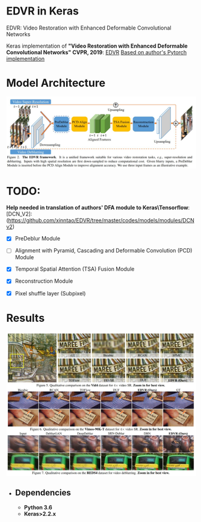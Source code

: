 # EDVR in Keras
EDVR: Video Restoration with Enhanced Deformable Convolutional Networks

Keras implementation of **"Video Restoration with Enhanced Deformable Convolutional Networks" CVPR, 2019**: [EDVR](https://arxiv.org/abs/1905.02716)
[Based on author's Pytorch implementation](https://github.com/xinntao/EDVR)

# Model Architecture
![alt text](https://github.com/Golbstein/EDVR_Keras/blob/master/assets/arch.JPG)

# TODO:
**Help needed in translation of authors' DFA module to Keras\Tensorflow**: [DCN_V2]:(https://github.com/xinntao/EDVR/tree/master/codes/models/modules/DCNv2)

- [x] PreDeblur Module
- [ ] Alignment with Pyramid, Cascading and Deformable Convolution (PCD) Module
- [x] Temporal Spatial Attention (TSA) Fusion Module
- [x] Reconstruction Module
- [x] Pixel shuffle layer (Subpixel)



# Results
![alt text](https://github.com/Golbstein/EDVR_Keras/blob/master/assets/res.JPG)


* ## Dependencies
  - **Python 3.6**
  - **Keras>2.2.x**
